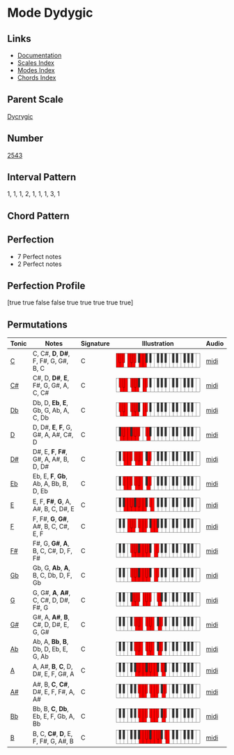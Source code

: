 # Mode Dydygic

## Links

- [Documentation](README.md)
- [Scales Index](Scales.md)
- [Modes Index](Modes.md)
- [Chords Index](Chords.md)

## Parent Scale

[Dycrygic](ScaleDycrygic.md)

## Number

[2543](https://ianring.com/musictheory/scales/2543)

## Interval Pattern

1, 1, 1, 2, 1, 1, 1, 3, 1

## Chord Pattern



## Perfection

- 7 Perfect notes
- 2 Perfect notes

## Perfection Profile

[true true false false true true true true true]

## Permutations

| Tonic | Notes | Signature | Illustration | Audio |
|-------|-------|-----------|--------------|-------|
| [C](ModeCNaturalDydygic.md) | C, C#, **D**, **D#**, F, F#, G, G#, B, C | C | ![CNaturalDydygic](ModeCNaturalDydygic.png) | [midi](https://github.com/edipermadi/music/blob/main/docs/ModeCNaturalDydygic.mid?raw=true) |
| [C#](ModeCSharpDydygic.md) | C#, D, **D#**, **E**, F#, G, G#, A, C, C# | C | ![CSharpDydygic](ModeCSharpDydygic.png) | [midi](https://github.com/edipermadi/music/blob/main/docs/ModeCSharpDydygic.mid?raw=true) |
| [Db](ModeDFlatDydygic.md) | Db, D, **Eb**, **E**, Gb, G, Ab, A, C, Db | C | ![DFlatDydygic](ModeDFlatDydygic.png) | [midi](https://github.com/edipermadi/music/blob/main/docs/ModeDFlatDydygic.mid?raw=true) |
| [D](ModeDNaturalDydygic.md) | D, D#, **E**, **F**, G, G#, A, A#, C#, D | C | ![DNaturalDydygic](ModeDNaturalDydygic.png) | [midi](https://github.com/edipermadi/music/blob/main/docs/ModeDNaturalDydygic.mid?raw=true) |
| [D#](ModeDSharpDydygic.md) | D#, E, **F**, **F#**, G#, A, A#, B, D, D# | C | ![DSharpDydygic](ModeDSharpDydygic.png) | [midi](https://github.com/edipermadi/music/blob/main/docs/ModeDSharpDydygic.mid?raw=true) |
| [Eb](ModeEFlatDydygic.md) | Eb, E, **F**, **Gb**, Ab, A, Bb, B, D, Eb | C | ![EFlatDydygic](ModeEFlatDydygic.png) | [midi](https://github.com/edipermadi/music/blob/main/docs/ModeEFlatDydygic.mid?raw=true) |
| [E](ModeENaturalDydygic.md) | E, F, **F#**, **G**, A, A#, B, C, D#, E | C | ![ENaturalDydygic](ModeENaturalDydygic.png) | [midi](https://github.com/edipermadi/music/blob/main/docs/ModeENaturalDydygic.mid?raw=true) |
| [F](ModeFNaturalDydygic.md) | F, F#, **G**, **G#**, A#, B, C, C#, E, F | C | ![FNaturalDydygic](ModeFNaturalDydygic.png) | [midi](https://github.com/edipermadi/music/blob/main/docs/ModeFNaturalDydygic.mid?raw=true) |
| [F#](ModeFSharpDydygic.md) | F#, G, **G#**, **A**, B, C, C#, D, F, F# | C | ![FSharpDydygic](ModeFSharpDydygic.png) | [midi](https://github.com/edipermadi/music/blob/main/docs/ModeFSharpDydygic.mid?raw=true) |
| [Gb](ModeGFlatDydygic.md) | Gb, G, **Ab**, **A**, B, C, Db, D, F, Gb | C | ![GFlatDydygic](ModeGFlatDydygic.png) | [midi](https://github.com/edipermadi/music/blob/main/docs/ModeGFlatDydygic.mid?raw=true) |
| [G](ModeGNaturalDydygic.md) | G, G#, **A**, **A#**, C, C#, D, D#, F#, G | C | ![GNaturalDydygic](ModeGNaturalDydygic.png) | [midi](https://github.com/edipermadi/music/blob/main/docs/ModeGNaturalDydygic.mid?raw=true) |
| [G#](ModeGSharpDydygic.md) | G#, A, **A#**, **B**, C#, D, D#, E, G, G# | C | ![GSharpDydygic](ModeGSharpDydygic.png) | [midi](https://github.com/edipermadi/music/blob/main/docs/ModeGSharpDydygic.mid?raw=true) |
| [Ab](ModeAFlatDydygic.md) | Ab, A, **Bb**, **B**, Db, D, Eb, E, G, Ab | C | ![AFlatDydygic](ModeAFlatDydygic.png) | [midi](https://github.com/edipermadi/music/blob/main/docs/ModeAFlatDydygic.mid?raw=true) |
| [A](ModeANaturalDydygic.md) | A, A#, **B**, **C**, D, D#, E, F, G#, A | C | ![ANaturalDydygic](ModeANaturalDydygic.png) | [midi](https://github.com/edipermadi/music/blob/main/docs/ModeANaturalDydygic.mid?raw=true) |
| [A#](ModeASharpDydygic.md) | A#, B, **C**, **C#**, D#, E, F, F#, A, A# | C | ![ASharpDydygic](ModeASharpDydygic.png) | [midi](https://github.com/edipermadi/music/blob/main/docs/ModeASharpDydygic.mid?raw=true) |
| [Bb](ModeBFlatDydygic.md) | Bb, B, **C**, **Db**, Eb, E, F, Gb, A, Bb | C | ![BFlatDydygic](ModeBFlatDydygic.png) | [midi](https://github.com/edipermadi/music/blob/main/docs/ModeBFlatDydygic.mid?raw=true) |
| [B](ModeBNaturalDydygic.md) | B, C, **C#**, **D**, E, F, F#, G, A#, B | C | ![BNaturalDydygic](ModeBNaturalDydygic.png) | [midi](https://github.com/edipermadi/music/blob/main/docs/ModeBNaturalDydygic.mid?raw=true) |
